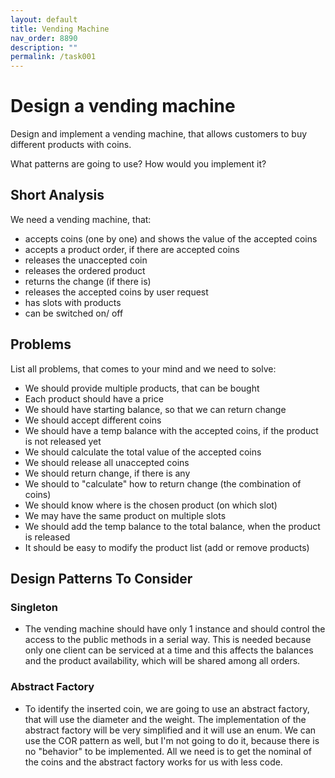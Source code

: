 ```yaml
---
layout: default
title: Vending Machine
nav_order: 8890
description: ""
permalink: /task001
---
```


# Design a vending machine

Design and implement a vending machine, that allows customers to buy different products with coins.

What patterns are going to use? How would you implement it?

## Short Analysis
We need a vending machine, that:
* accepts coins (one by one) and shows the value of the accepted coins
* accepts a product order, if there are accepted coins
* releases the unaccepted coin
* releases the ordered product
* returns the change (if there is)
* releases the accepted coins by user request
* has slots with products
* can be switched on/ off

## Problems
List all problems, that comes to your mind and we need to solve:
* We should provide multiple products, that can be bought
* Each product should have a price
* We should have starting balance, so that we can return change
* We should accept different coins 
* We should have a temp balance with the accepted coins, if the product is not released yet
* We should calculate the total value of the accepted coins
* We should release all unaccepted coins
* We should return change, if there is any
* We should to "calculate" how to return change (the combination of coins)
* We should know where is the chosen product (on which slot)
* We may have the same product on multiple slots
* We should add the temp balance to the total balance, when the product is released
* It should be easy to modify the product list (add or remove products)

## Design Patterns To Consider
### Singleton
* The vending machine should have only 1 instance and should control the access to the public methods in a serial way.
This is needed because only one client can be serviced at a time and this affects the balances and the product availability, 
which will be shared among all orders.

### Abstract Factory
* To identify the inserted coin, we are going to use an abstract factory, that will use the diameter and the weight.
The implementation of the abstract factory will be very simplified and it will use an enum.
We can use the COR pattern as well, but I'm not going to do it, because there is no "behavior" to be
implemented. All we need is to get the nominal of the coins and the abstract factory works for us with less code.







